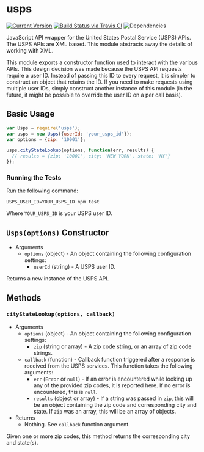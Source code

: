 # usps

[![Current Version](https://img.shields.io/npm/v/usps.svg)](https://www.npmjs.org/package/usps)
[![Build Status via Travis CI](https://travis-ci.org/continuationlabs/usps.svg?branch=master)](https://travis-ci.org/continuationlabs/usps)
![Dependencies](http://img.shields.io/david/continuationlabs/usps.svg)

JavaScript API wrapper for the United States Postal Service (USPS) APIs. The USPS APIs are
XML based. This module abstracts away the details of working with XML.

This module exports a constructor function used to interact with the various APIs. This
design decision was made because the USPS API requests require a user ID. Instead of
passing this ID to every request, it is simpler to construct an object that retains the ID.
If you need to make requests using multiple user IDs, simply construct another instance of
this module (in the future, it might be possible to override the user ID on a per call
basis).

## Basic Usage

```javascript
var Usps = require('usps');
var usps = new Usps({userId: 'your_usps_id'});
var options = {zip: '10001'};

usps.cityStateLookup(options, function(err, results) {
  // results = {zip: '10001', city: 'NEW YORK', state: 'NY'}
});
```

### Running the Tests

Run the following command:

```
USPS_USER_ID=YOUR_USPS_ID npm test
```

Where `YOUR_USPS_ID` is your USPS user ID.

## `Usps(options)` Constructor

  - Arguments
    - `options` (object) - An object containing the following configuration settings:
        - `userId` (string) - A USPS user ID.

Returns a new instance of the USPS API.

## Methods

### `cityStateLookup(options, callback)`

  - Arguments
    - `options` (object) - An object containing the following configuration settings:
        - `zip` (string or array) - A zip code string, or an array of zip code strings.
    - `callback` (function) - Callback function triggered after a response is received from the USPS services. This function takes the following arguments:
        - `err` (`Error` or `null`) - If an error is encountered while looking up any of the provided zip codes, it is reported here. If no error is encountered, this is `null`.
        - `results` (object or array) - If a string was passed in `zip`, this will be an object containing the zip code and corresponding city and state. If `zip` was an array, this will be an array of objects.
  - Returns
    - Nothing. See `callback` function argument.

Given one or more zip codes, this method returns the corresponding city and state(s).
